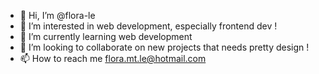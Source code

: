 - 👋 Hi, I’m @flora-le
- 👀 I’m interested in web development, especially frontend dev !
- 🌱 I’m currently learning web development
- 💞️ I’m looking to collaborate on new projects that needs pretty design !
- 📫 How to reach me flora.mt.le@hotmail.com

<!---
flora-le/flora-le is a ✨ special ✨ repository because its `README.md` (this file) appears on your GitHub profile.
You can click the Preview link to take a look at your changes.
--->
